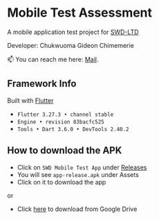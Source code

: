 # Mobile Test Assessment

A mobile application test project for [SWD-LTD](https://www.crunchbase.com/organization/soft-web-digital)

Developer: Chukwuoma Gideon Chimemerie

📫 You can reach me here: [Mail](mailto:gideon.dart@gmail.com).

## Framework Info

Built with [Flutter](https://flutter.dev)

- `Flutter 3.27.3 • channel stable`
- `Engine • revision 83bacfc525`
- `Tools • Dart 3.6.0 • DevTools 2.40.2`

## How to download the APK

- Click on `SWD Mobile Test App` under [Releases](https://github.com/egideons/https://github.com/egideons/swd_mobile_test/releases)
- You will see `app-release.apk` under Assets
- Click on it to download the app

or

- Click [here](https://drive.google.com/drive/folders/19YC53mm1GeixNmnx9Iwky8ghPf1yG-Nl?usp=sharing)
  to download from Google Drive

